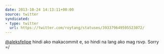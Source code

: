 ```yaml
---
date: 2013-10-24 14:13:11+00:00
source: twitter
syndicated:
- type: twitter
  url: https://twitter.com/roytang/statuses/393379649595523072/
---
```


[@aleksfelipe](https://twitter.com/aleksfelipe/) hindi ako makacommit e, so hindi na lang ako mag rsvp. Sorry =/